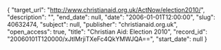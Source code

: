 {
  "target_url": "http://www.christianaid.org.uk/ActNow/election2010/", 
  "description": "", 
  "end_date": null, 
  "date": "2006-01-01T12:00:00", 
  "slug": 40632474, 
  "subject": null, 
  "publisher": "christianaid.org.uk", 
  "open_access": true, 
  "title": "Christian Aid: Election 2010", 
  "record_id": "20060101T120000/xJtIMrjiTXeFc4QkYMWJQA==", 
  "start_date": null
}

